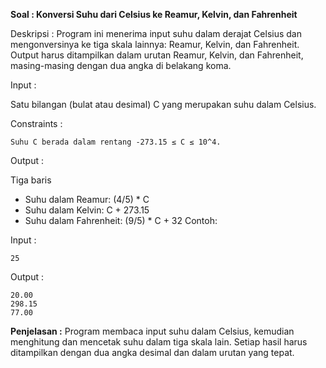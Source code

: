 **Soal : Konversi Suhu dari Celsius ke Reamur, Kelvin, dan Fahrenheit**

Deskripsi : Program ini menerima input suhu dalam derajat Celsius dan mengonversinya ke tiga skala lainnya: Reamur, Kelvin, dan Fahrenheit. Output harus ditampilkan dalam urutan Reamur, Kelvin, dan Fahrenheit, masing-masing dengan dua angka di belakang koma.

Input :

Satu bilangan (bulat atau desimal) C yang merupakan suhu dalam Celsius.

Constraints :
```
Suhu C berada dalam rentang -273.15 ≤ C ≤ 10^4.
```
Output :

Tiga baris
- Suhu dalam Reamur: (4/5) * C
- Suhu dalam Kelvin: C + 273.15
- Suhu dalam Fahrenheit: (9/5) * C + 32
Contoh:

Input :
```
25
```
Output :
```
20.00
298.15
77.00
```

**Penjelasan :** Program membaca input suhu dalam Celsius, kemudian menghitung dan mencetak suhu dalam tiga skala lain. Setiap hasil harus ditampilkan dengan dua angka desimal dan dalam urutan yang tepat.

